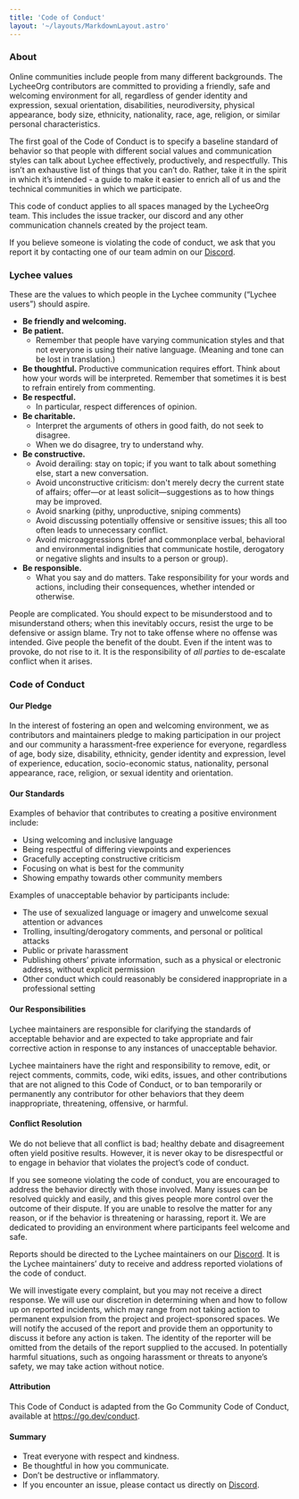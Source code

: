```yaml
---
title: 'Code of Conduct'
layout: '~/layouts/MarkdownLayout.astro'
---
```


<style>
    .prose-lg {
        font-size: 1rem;
    }
</style>

### About

Online communities include people from many different backgrounds. The LycheeOrg contributors are committed to providing a friendly, safe and welcoming environment for all, regardless of gender identity and expression, sexual orientation, disabilities, neurodiversity, physical appearance, body size, ethnicity, nationality, race, age, religion, or similar personal characteristics.

The first goal of the Code of Conduct is to specify a baseline standard of behavior so that people with different social values and communication styles can talk about Lychee effectively, productively, and respectfully. This isn’t an exhaustive list of things that you can’t do. Rather, take it in the spirit in which it’s intended - a guide to make it easier to enrich all of us and the technical communities in which we participate.

This code of conduct applies to all spaces managed by the LycheeOrg team. This includes the issue tracker, our discord and any other communication channels created by the project team.

If you believe someone is violating the code of conduct, we ask that you report it by contacting one of our team admin on our [Discord](https://discord.gg/JMPvuRQcTf).

### Lychee values
These are the values to which people in the Lychee community (“Lychee users”) should aspire.

- **Be friendly and welcoming.**
- **Be patient.**
    - Remember that people have varying communication styles and that not everyone is using their native language. (Meaning and tone can be lost in translation.)
- **Be thoughtful.**
Productive communication requires effort. Think about how your words will be interpreted.
Remember that sometimes it is best to refrain entirely from commenting.
- **Be respectful.**
    - In particular, respect differences of opinion.
- **Be charitable.**
    - Interpret the arguments of others in good faith, do not seek to disagree.
    - When we do disagree, try to understand why.
- **Be constructive.**
    - Avoid derailing: stay on topic; if you want to talk about something else, start a new conversation.
    - Avoid unconstructive criticism: don't merely decry the current state of affairs; offer—or at least solicit—suggestions as to how things may be improved.
    - Avoid snarking (pithy, unproductive, sniping comments)
    - Avoid discussing potentially offensive or sensitive issues; this all too often leads to unnecessary conflict.
    - Avoid microaggressions (brief and commonplace verbal, behavioral and environmental indignities that communicate hostile, derogatory or negative slights and insults to a person or group).
- **Be responsible.**
    - What you say and do matters. Take responsibility for your words and actions, including their consequences, whether intended or otherwise.

People are complicated. You should expect to be misunderstood and to misunderstand others; when this inevitably occurs, resist the urge to be defensive or assign blame. Try not to take offense where no offense was intended. Give people the benefit of the doubt. Even if the intent was to provoke, do not rise to it. It is the responsibility of *all parties* to de-escalate conflict when it arises.

### Code of Conduct

#### Our Pledge

In the interest of fostering an open and welcoming environment, we as contributors and maintainers pledge to making participation in our project and our community a harassment-free experience for everyone, regardless of age, body size, disability, ethnicity, gender identity and expression, level of experience, education, socio-economic status, nationality, personal appearance, race, religion, or sexual identity and orientation.

#### Our Standards

Examples of behavior that contributes to creating a positive environment include:

- Using welcoming and inclusive language
- Being respectful of differing viewpoints and experiences
- Gracefully accepting constructive criticism
- Focusing on what is best for the community
- Showing empathy towards other community members

Examples of unacceptable behavior by participants include:

- The use of sexualized language or imagery and unwelcome sexual attention or advances
- Trolling, insulting/derogatory comments, and personal or political attacks
- Public or private harassment
- Publishing others’ private information, such as a physical or electronic address, without explicit permission
- Other conduct which could reasonably be considered inappropriate in a professional setting

#### Our Responsibilities

Lychee maintainers are responsible for clarifying the standards of acceptable behavior and are expected to take appropriate and fair corrective action in response to any instances of unacceptable behavior.

Lychee maintainers have the right and responsibility to remove, edit, or reject comments, commits, code, wiki edits, issues, and other contributions that are not aligned to this Code of Conduct, or to ban temporarily or permanently any contributor for other behaviors that they deem inappropriate, threatening, offensive, or harmful.

#### Conflict Resolution

We do not believe that all conflict is bad; healthy debate and disagreement often yield positive results. However, it is never okay to be disrespectful or to engage in behavior that violates the project’s code of conduct.

If you see someone violating the code of conduct, you are encouraged to address the behavior directly with those involved. Many issues can be resolved quickly and easily, and this gives people more control over the outcome of their dispute. If you are unable to resolve the matter for any reason, or if the behavior is threatening or harassing, report it. We are dedicated to providing an environment where participants feel welcome and safe.

Reports should be directed to the Lychee maintainers on our [Discord](https://discord.gg/JMPvuRQcTf). It is the Lychee maintainers’ duty to receive and address reported violations of the code of conduct.

We will investigate every complaint, but you may not receive a direct response. We will use our discretion in determining when and how to follow up on reported incidents, which may range from not taking action to permanent expulsion from the project and project-sponsored spaces. We will notify the accused of the report and provide them an opportunity to discuss it before any action is taken. The identity of the reporter will be omitted from the details of the report supplied to the accused. In potentially harmful situations, such as ongoing harassment or threats to anyone’s safety, we may take action without notice.

#### Attribution

This Code of Conduct is adapted from the Go Community Code of Conduct, available at https://go.dev/conduct.

#### Summary

- Treat everyone with respect and kindness.
- Be thoughtful in how you communicate.
- Don’t be destructive or inflammatory.
- If you encounter an issue, please contact us directly on [Discord](https://discord.gg/JMPvuRQcTf).